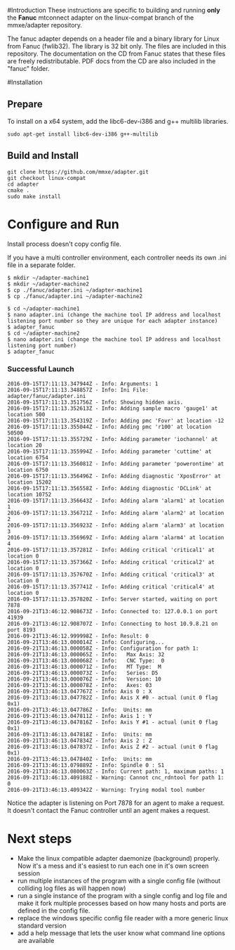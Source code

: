 #Introduction
These instructions are specific to building and running **only** the **Fanuc** mtconnect adapter on the linux-compat branch of the mmxe/adapter repository.


The fanuc adapter depends on a header file and a binary library for Linux from Fanuc (fwlib32). The library is 32 bit only.  The files are included in this repository. The documentation on the CD from Fanuc states that these files are freely redistributable. PDF docs from the CD are also included in the "fanuc" folder.

#Installation
## Prepare
To install on a x64 system, add the libc6-dev-i386 and g++ multilib libraries.
```
sudo apt-get install libc6-dev-i386 g++-multilib
```

## Build and Install

```
git clone https://github.com/mmxe/adapter.git
git checkout linux-compat
cd adapter
cmake .
sudo make install
```


# Configure and Run
Install process doesn't copy config file.

If you have a multi controller environment, each controller needs its own .ini file in a separate folder.

```
$ mkdir ~/adapter-machine1
$ mkdir ~/adapter-machine2
$ cp ./fanuc/adapter.ini ~/adapter-machine1
$ cp ./fanuc/adapter.ini ~/adapter-machine2
```

```
$ cd ~/adapter-machine1
$ nano adapter.ini (change the machine tool IP address and localhost listening port number so they are unique for each adapter instance)
$ adapter_fanuc
$ cd ~/adapter-machine2
$ nano adapter.ini (change the machine tool IP address and localhost listening port number)
$ adapter_fanuc
```

### Successful Launch
```
2016-09-15T17:11:13.347944Z - Info: Arguments: 1
2016-09-15T17:11:13.348857Z - Info: Ini File: adapter/fanuc/adapter.ini
2016-09-15T17:11:13.351756Z - Info: Showing hidden axis.
2016-09-15T17:11:13.352613Z - Info: Adding sample macro 'gauge1' at location 500
2016-09-15T17:11:13.354319Z - Info: Adding pmc 'Fovr' at location -12
2016-09-15T17:11:13.355044Z - Info: Adding pmc 'r100' at location 50500
2016-09-15T17:11:13.355729Z - Info: Adding parameter 'iochannel' at location 20
2016-09-15T17:11:13.355994Z - Info: Adding parameter 'cuttime' at location 6754
2016-09-15T17:11:13.356081Z - Info: Adding parameter 'powerontime' at location 6750
2016-09-15T17:11:13.356496Z - Info: Adding diagnostic 'XposError' at location 15202
2016-09-15T17:11:13.356558Z - Info: Adding diagnostic 'DCLink' at location 10752
2016-09-15T17:11:13.356643Z - Info: Adding alarm 'alarm1' at location 1
2016-09-15T17:11:13.356721Z - Info: Adding alarm 'alarm2' at location 2
2016-09-15T17:11:13.356923Z - Info: Adding alarm 'alarm3' at location 3
2016-09-15T17:11:13.356969Z - Info: Adding alarm 'alarm4' at location 4
2016-09-15T17:11:13.357281Z - Info: Adding critical 'critical1' at location 0
2016-09-15T17:11:13.357366Z - Info: Adding critical 'critical2' at location 0
2016-09-15T17:11:13.357670Z - Info: Adding critical 'critical3' at location 0
2016-09-15T17:11:13.357741Z - Info: Adding critical 'critical4' at location 0
2016-09-15T17:11:13.357820Z - Info: Server started, waiting on port 7878
2016-09-21T13:46:12.908673Z - Info: Connected to: 127.0.0.1 on port 41939
2016-09-21T13:46:12.908707Z - Info: Connecting to host 10.9.8.21 on port 8193
2016-09-21T13:46:12.999998Z - Info: Result: 0
2016-09-21T13:46:13.000014Z - Info: Configuring...
2016-09-21T13:46:13.000058Z - Info: Configuration for path 1:
2016-09-21T13:46:13.000065Z - Info:   Max Axis: 32
2016-09-21T13:46:13.000068Z - Info:   CNC Type:  0
2016-09-21T13:46:13.000071Z - Info:   MT Type:  M
2016-09-21T13:46:13.000073Z - Info:   Series: D5
2016-09-21T13:46:13.000076Z - Info:   Version: 10
2016-09-21T13:46:13.000078Z - Info:   Axes: 03
2016-09-21T13:46:13.047767Z - Info: Axis 0 : X
2016-09-21T13:46:13.047782Z - Info: Axis X #0 - actual (unit 0 flag 0x1)
2016-09-21T13:46:13.047786Z - Info:  Units: mm
2016-09-21T13:46:13.047811Z - Info: Axis 1 : Y
2016-09-21T13:46:13.047816Z - Info: Axis Y #1 - actual (unit 0 flag 0x1)
2016-09-21T13:46:13.047818Z - Info:  Units: mm
2016-09-21T13:46:13.047834Z - Info: Axis 2 : Z
2016-09-21T13:46:13.047837Z - Info: Axis Z #2 - actual (unit 0 flag 0x1)
2016-09-21T13:46:13.047840Z - Info:  Units: mm
2016-09-21T13:46:13.079889Z - Info: Spindle 0 : S1
2016-09-21T13:46:13.080063Z - Info: Current path: 1, maximum paths: 1
2016-09-21T13:46:13.409188Z - Warning: Cannot cnc_rdntool for path 1: 0
2016-09-21T13:46:13.409342Z - Warning: Trying modal tool number
```

Notice the adapter is listening on Port 7878 for an agent to make a request. It doesn't contact the Fanuc controller until an agent makes a request.

# Next steps
* Make the linux compatible adapter daemonize (background) properly. Now it's a mess and it's easiest to run each one in it's own screen session
* run multiple instances of the program with a single config file (without colliding log files as will happen now) 
* run a single instance of the program with a single config and log file and make it fork multiple processes based on how many hosts and ports are defined in the config file.
* replace the windows specific config file reader with a more generic linux standard version
* add a help message that lets the user know what command line options are available
